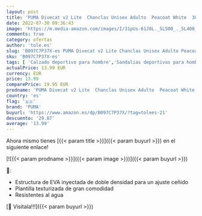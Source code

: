 ```yaml
---
layout: post
title: 'PUMA Divecat v2 Lite  Chanclas Unisex Adulto  Peacoat White  38 EU'
date: 2022-07-30 09:36:43
image: 'https://m.media-amazon.com/images/I/31pUs-61J8L._SL500_._SL400_.jpg'
comments: true
category: ofertas
author: 'tole.es'
slug: 'B097C7P37X-es PUMA Divecat v2 Lite Chanclas Unisex Adulto Peacoat White...'
sku: 'B097C7P37X-es'
tags: [ 'Calzado deportivo para hombre','Sandalias deportivas para hombre','Zapatillas y calzado deportivo para hombre','Zapatos','Zapatos para hombre','Zapatos y complementos','chanclas','puma','🇪🇸', ]
actualPrice: 13.99 EUR
currency: EUR
price: 13.99
comparePrice: 19.95 EUR
prodname: 'PUMA Divecat v2 Lite  Chanclas Unisex Adulto  Peacoat White  38 EU'
country: 'es'
flag: '🇪🇸'
brand: 'PUMA'
buyurl: 'https://www.amazon.es/dp/B097C7P37X/?tag=tolees-21'
descuento: '29.87'
average: '13.99'
---
```


Ahora mismo tienes [{{< param title >}}]({{< param buyurl >}}) en el siguiente enlace!

[![{{< param prodname >}}]({{< param image >}})]({{< param buyurl >}})

🔎:

- Estructura de EVA inyectada de doble densidad para un ajuste ceñido
- Plantilla texturizada de gran comodidad
- Resistentes al agua

[🛒 Visítala!!!]({{< param buyurl >}})
